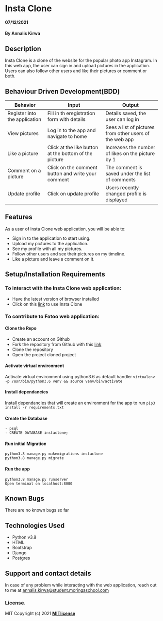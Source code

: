 # Insta Clone  
#### 07/12/2021   
#### By **Annalis Kirwa** 
## Description  
Insta Clone is a clone of the website for the popular photo app Instagram. In this web app, the  user can sign in and upload pictures in the application.
Users can also follow other users and like their pictures or comment or both.  

## Behaviour Driven Development(BDD) 
| Behavior            | Input                         | Output                        |
| ------------------- | ----------------------------- | ----------------------------- |
| Register into the application | Fill in th eregistration form with details | Details saved, the user can log in |
| View pictures | Log in to the app and navigate to home| Sees a list of pictures from other users of the web app |
| Like a picture | Click at the like button at the bottom of the picture | Increases the number of likes on the picture by 1 |
| Comment on a picture | Click on the comment button and write your comment | The comment is saved under the list of comments |
| Update profile | Click on update profile | Users recently changed profile is displayed |  

## Features 
As a user of Insta Clone web application, you will be able to:  
* Sign in to the application to start using.
* Upload my pictures to the application.
* See my profile with all my pictures.
* Follow other users and see their pictures on my timeline.
* Like a picture and leave a comment on it.  

## Setup/Installation Requirements  
 ### To interact with the Insta Clone web application:
 * Have the latest version of browser installed   
 * Click on this <a href = "https://instacloneann.herokuapp.com/">link</a> to use Insta Clone  
  ### To contribute to Fotoo web application:  
 #### Clone the Repo  
 * Create an account on Github
* Fork the repository from Github with this <a href = "https://github.com/Annaliskirwa/_Insta_Clone" >link </a>
* Clone the repository
* Open the project cloned project
####  Activate virtual environment
Activate virtual environment using python3.6 as default handler
    `virtualenv -p /usr/bin/python3.6 venv && source venv/bin/activate`
####  Install dependancies
Install dependancies that will create an environment for the app to run `pip3 install -r requirements.txt`
####  Create the Database
    - psql
    - CREATE DATABASE instaclone;  
    
#### Run initial Migration
    python3.8 manage.py makemigrations instaclone  
    python3.8 manage.py migrate
#### Run the app
    python3.8 manage.py runserver
    Open terminal on localhost:8000  
    
  ## Known Bugs
There are no known bugs so far
## Technologies Used  
* Python v3.8  
* HTML
* Bootstrap
* Django  
* Postgres  
## Support and contact details
In case of any problem while interacting with the web application, reach out to me at annalis.kirwa@student.moringaschool.com
### License.
MIT Copyright (c) 2021 **[MITlicense](LICENSE)**



